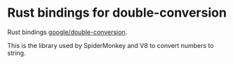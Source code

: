 # Rust bindings for double-conversion

Rust bindings [google/double-conversion](https://github.com/google/double-conversion).

This is the library used by SpiderMonkey and V8 to convert numbers to string.
